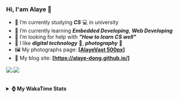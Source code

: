 ### Hi, **I'am Alaye** 👋

- 📖 I’m currently studying ***CS*** 💻 in university
- 🌱 I’m currently learning ***Embedded Developing***, ***Web Developing***
- 🤔 I’m looking for help with ***"How to learn CS well"***
- 🤩 I like ***digital technology*** 📱, ***photography*** 📸
- 🖼️ My photographs page: **[[AlayeVast 500px](https://500px.com.cn/AlayeVast)]**
- 📰 My blog site: **[https://alaye-dong.github.io/]**

<!--
[![Alaye's GitHub stats](https://github-readme-stats.vercel.app/api?username=Alaye-Dong&custom_title=Alaye%20Dong`s%20GitHub%20stats&show_icons=true&rank_icon=percentile&theme=transparent&include_all_commits=true&count_private=true)](https://github.com/anuraghazra/github-readme-stats) 
[![Top Langs](https://github-readme-stats.vercel.app/api/top-langs/?username=Alaye-Dong\&layout=compact&theme=transparent)](https://github.com/anuraghazra/github-readme-stats)
-->
<a href="https://github.com/anuraghazra/github-readme-stats">
  <img height=200 align="center" src="https://github-readme-stats.vercel.app/api?username=Alaye-Dong&custom_title=Alaye%20Dong`s%20GitHub%20stats&show_icons=true&rank_icon=percentile&theme=transparent&include_all_commits=true&count_private=true" />
</a>
<a href="https://github.com/anuraghazra/convoychat">
  <img height=200 align="center" src="https://github-readme-stats.vercel.app/api/top-langs/?username=Alaye-Dong&layout=compact&theme=transparent&include_all_commits=true&count_private=true&langs_count=8&card_width=300" />
</a>

<br />
<br />

<div style="display:none"> 
  <img src="https://visitor-badge.laobi.icu/badge?page_id=Alaye-Dong.Alaye-Dong"/>
</div>
<br />

<details>	
  <summary><b> ⌚ My WakaTime Stats </b></summary>

<br />

<!--START_SECTION:waka-->
![Code Time](http://img.shields.io/badge/Code%20Time-114%20hrs%2036%20mins-blue)

![Profile Views](http://img.shields.io/badge/Profile%20Views-4-blue)

![Lines of code](https://img.shields.io/badge/From%20Hello%20World%20I%27ve%20Written-770.3%20thousand%20lines%20of%20code-blue)

**🐱 My GitHub Data** 

> 📦 42.3 kB Used in GitHub's Storage 
 > 
> 🏆 121 Contributions in the Year 2024
 > 
> 🚫 Not Opted to Hire
 > 
> 📜 11 Public Repositories 
 > 
> 🔑 4 Private Repositories 
 > 
**I'm a Night 🦉** 

```text
🌞 Morning                47 commits          █░░░░░░░░░░░░░░░░░░░░░░░░   05.27 % 
🌆 Daytime                323 commits         █████████░░░░░░░░░░░░░░░░   36.21 % 
🌃 Evening                330 commits         █████████░░░░░░░░░░░░░░░░   37.00 % 
🌙 Night                  192 commits         █████░░░░░░░░░░░░░░░░░░░░   21.52 % 
```
📅 **I'm Most Productive on Sunday** 

```text
Monday                   129 commits         ████░░░░░░░░░░░░░░░░░░░░░   14.46 % 
Tuesday                  110 commits         ███░░░░░░░░░░░░░░░░░░░░░░   12.33 % 
Wednesday                100 commits         ███░░░░░░░░░░░░░░░░░░░░░░   11.21 % 
Thursday                 120 commits         ███░░░░░░░░░░░░░░░░░░░░░░   13.45 % 
Friday                   113 commits         ███░░░░░░░░░░░░░░░░░░░░░░   12.67 % 
Saturday                 113 commits         ███░░░░░░░░░░░░░░░░░░░░░░   12.67 % 
Sunday                   207 commits         ██████░░░░░░░░░░░░░░░░░░░   23.21 % 
```


📊 **This Week I Spent My Time On** 

```text
💬 Programming Languages: 
TypeScript               4 hrs 52 mins       ██████░░░░░░░░░░░░░░░░░░░   23.49 % 
Markdown                 4 hrs 42 mins       ██████░░░░░░░░░░░░░░░░░░░   22.65 % 
Vue.js                   3 hrs 28 mins       ████░░░░░░░░░░░░░░░░░░░░░   16.76 % 
YAML                     2 hrs 18 mins       ███░░░░░░░░░░░░░░░░░░░░░░   11.14 % 
Python                   2 hrs 6 mins        ███░░░░░░░░░░░░░░░░░░░░░░   10.12 % 

🔥 Editors: 
VS Code                  19 hrs 41 mins      ████████████████████████░   94.81 % 
IntelliJ IDEA            1 hr                █░░░░░░░░░░░░░░░░░░░░░░░░   04.88 % 
PyCharm                  3 mins              ░░░░░░░░░░░░░░░░░░░░░░░░░   00.31 % 

🐱‍💻 Projects: 
JXUT-BST-IO-VitePress-For6 hrs 16 mins       ████████░░░░░░░░░░░░░░░░░   30.21 % 
vue3_admin_template      3 hrs 58 mins       █████░░░░░░░░░░░░░░░░░░░░   19.12 % 
JXUT-BST-IO              2 hrs 52 mins       ███░░░░░░░░░░░░░░░░░░░░░░   13.83 % 
JXUT-BST-IO-VitePress    2 hrs 35 mins       ███░░░░░░░░░░░░░░░░░░░░░░   12.50 % 
Python_Study             1 hr 39 mins        ██░░░░░░░░░░░░░░░░░░░░░░░   08.00 % 
```

**I Mostly Code in C** 

```text
C                        7 repos             ████████████░░░░░░░░░░░░░   46.67 % 
TypeScript               2 repos             ███░░░░░░░░░░░░░░░░░░░░░░   13.33 % 
C++                      2 repos             ███░░░░░░░░░░░░░░░░░░░░░░   13.33 % 
SCSS                     1 repo              ██░░░░░░░░░░░░░░░░░░░░░░░   06.67 % 
Python                   1 repo              ██░░░░░░░░░░░░░░░░░░░░░░░   06.67 % 
```



**Timeline**

![Lines of Code chart](https://raw.githubusercontent.com/Alaye-Dong/Alaye-Dong/main/assets/bar_graph.png)


 Last Updated on 18/10/2024 18:45:32 UTC
<!--END_SECTION:waka-->

</details>
